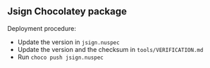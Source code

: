 Jsign Chocolatey package
------------------------

Deployment procedure:
* Update the version in `jsign.nuspec`
* Update the version and the checksum in `tools/VERIFICATION.md`
* Run `choco push jsign.nuspec`
